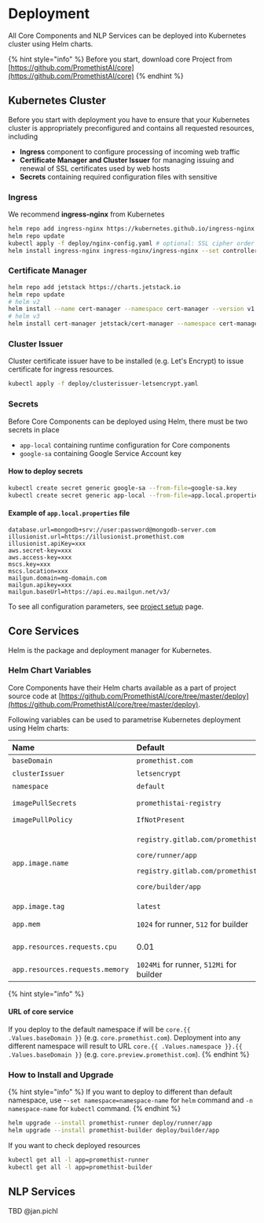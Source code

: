 # Deployment

All Core Components and NLP Services can be deployed into Kubernetes cluster using Helm charts. 

{% hint style="info" %}
Before you start, download core Project from [https://github.com/PromethistAI/core](https://github.com/PromethistAI/core)
{% endhint %}

## Kubernetes Cluster

Before you start with deployment you have to ensure that your Kubernetes cluster is appropriately preconfigured and contains all requested resources, including

* **Ingress** component to configure processing of incoming web traffic
* **Certificate Manager and Cluster Issuer** for managing issuing and renewal of SSL certificates used by web hosts
* **Secrets** containing required configuration files with sensitive 

### Ingress

We recommend **ingress-nginx** from Kubernetes

```bash
helm repo add ingress-nginx https://kubernetes.github.io/ingress-nginx
helm repo update
kubectl apply -f deploy/nginx-config.yaml # optional: SSL cipher order setup update (stronger first - Alexa requires it)
helm install ingress-nginx ingress-nginx/ingress-nginx --set controller.service.loadBalancerIP=35.198.81.12 --set rbac.create=true --set controller.publishService.enabled=true
```

###  Certificate Manager

```bash
helm repo add jetstack https://charts.jetstack.io
helm repo update
# helm v2
helm install --name cert-manager --namespace cert-manager --version v1.0.1 --set installCRDs=true jetstack/cert-manager
# helm v3
helm install cert-manager jetstack/cert-manager --namespace cert-manager --version v1.0.1 --set installCRDs=true
```

### Cluster Issuer

Cluster certificate issuer have to be installed \(e.g. Let's Encrypt\) to issue certificate for ingress resources.

```bash
kubectl apply -f deploy/clusterissuer-letsencrypt.yaml
```

### Secrets

Before Core Components can be deployed using Helm, there must be two secrets in place

* `app-local` containing runtime configuration for Core components
* `google-sa` containing Google Service Account key

#### How to deploy secrets

```bash
kubectl create secret generic google-sa --from-file=google-sa.key
kubectl create secret generic app-local --from-file=app.local.properties
```

####  Example of `app.local.properties` file

```text
database.url=mongodb+srv://user:password@mongodb-server.com
illusionist.url=https://illusionist.promethist.com
illusionist.apiKey=xxx
aws.secret-key=xxx
aws.access-key=xxx
mscs.key=xxx
mscs.location=xxx
mailgun.domain=mg-domain.com
mailgun.apikey=xxx
mailgun.baseUrl=https://api.eu.mailgun.net/v3/
```

To see all configuration parameters, see [project setup](project-setup/) page.

## Core Services 

Helm is the package and deployment manager for Kubernetes. 

### Helm Chart Variables

Core Components have their Helm charts available as a part of project source code at [https://github.com/PromethistAI/core/tree/master/deploy](https://github.com/PromethistAI/core/tree/master/deploy). 

Following variables can be used to parametrise Kubernetes deployment using Helm charts:

<table>
  <thead>
    <tr>
      <th style="text-align:left">Name</th>
      <th style="text-align:left">Default</th>
      <th style="text-align:left">Description</th>
    </tr>
  </thead>
  <tbody>
    <tr>
      <td style="text-align:left"><code>baseDomain</code>
      </td>
      <td style="text-align:left"><code>promethist.com</code>
      </td>
      <td style="text-align:left">Base domain for ingress host</td>
    </tr>
    <tr>
      <td style="text-align:left"><code>clusterIssuer</code>
      </td>
      <td style="text-align:left"><code>letsencrypt</code>
      </td>
      <td style="text-align:left">Cluster certificate issuer</td>
    </tr>
    <tr>
      <td style="text-align:left"><code>namespace</code>
      </td>
      <td style="text-align:left"><code>default</code>
      </td>
      <td style="text-align:left">Cluster namespace</td>
    </tr>
    <tr>
      <td style="text-align:left"><code>imagePullSecrets</code>
      </td>
      <td style="text-align:left"><code>promethistai-registry</code>
      </td>
      <td style="text-align:left">Secret name of type <code>kubernetes.io/dockerconfigjson</code> 
      </td>
    </tr>
    <tr>
      <td style="text-align:left"><code>imagePullPolicy</code>
      </td>
      <td style="text-align:left"><code>IfNotPresent</code>
      </td>
      <td style="text-align:left">Pulling policy</td>
    </tr>
    <tr>
      <td style="text-align:left"><code>app.image.name</code>
      </td>
      <td style="text-align:left">
        <p><code>registry.gitlab.com/promethist/</code>
        </p>
        <p><code>core/runner/app</code>
        </p>
        <p><code>registry.gitlab.com/promethist/</code>
        </p>
        <p><code>core/builder/app</code>
        </p>
      </td>
      <td style="text-align:left">Docker image</td>
    </tr>
    <tr>
      <td style="text-align:left"><code>app.image.tag</code>
      </td>
      <td style="text-align:left"><code>latest</code>
      </td>
      <td style="text-align:left">Docker tag</td>
    </tr>
    <tr>
      <td style="text-align:left"><code>app.mem</code>
      </td>
      <td style="text-align:left"><code>1024</code> for runner, <code>512</code> for builder</td>
      <td style="text-align:left">Memory limit (-<code>XmX</code> java parameter value in megabytes)</td>
    </tr>
    <tr>
      <td style="text-align:left"><code>app.resources.requests.cpu</code>
      </td>
      <td style="text-align:left">0.01</td>
      <td style="text-align:left">Minimum CPU requested for pod</td>
    </tr>
    <tr>
      <td style="text-align:left"><code>app.resources.requests.memory</code>
      </td>
      <td style="text-align:left"><code>1024Mi</code> for runner, <code>512Mi</code> for builder</td>
      <td style="text-align:left">Minimum memory for pod</td>
    </tr>
  </tbody>
</table>

{% hint style="info" %}
#### URL of core service

If you deploy to the default namespace if will be `core.{{ .Values.baseDomain }}` \(e.g. `core.promethist.com`\). Deployment into any different namespace will result to URL `core.{{ .Values.namespace }}.{{ .Values.baseDomain }}` \(e.g. `core.preview.promethist.com`\).
{% endhint %}

### How to Install and Upgrade

{% hint style="info" %}
If you want to deploy to different than default namespace, use -`-set namespace=namespace-name` for `helm` command and `-n namespace-name` for `kubectl` command.
{% endhint %}

```bash
helm upgrade --install promethist-runner deploy/runner/app
helm upgrade --install promethist-builder deploy/builder/app
```

 If you want to check deployed resources

```bash
kubectl get all -l app=promethist-runner
kubectl get all -l app=promethist-builder
```

## NLP Services

TBD @jan.pichl

